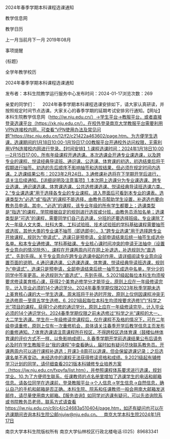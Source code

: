 






2024年春季学期本科课程选课通知





























教学信息网







































教学日历



上一月当前月下一月
2019年08月





事项提醒


{标题}


全学年教学校历
























2024年春季学期本科课程选课通知

发布者：本科生院教学运行服务中心发布时间：2024-01-17浏览次数：269

亲爱的同学们：     2024年春季学期本科课程选课安排如下，请大家认真研读，并按照规定时间节点选课。大家关心的春季学期的延期考试安排另行通知。【网址】本科生院教学信息网（http://jw.nju.edu.cn/）->学生平台->教服平台，或者直接登录选课平台（https://xk.nju.edu.cn/）。在校外登录南京大学教服平台需要利用VPN连接校内网，可查看“VPN使用办法及常见问题”https://itsc.nju.edu.cn/12/f2/c21422a463602/page.htm。为方便学生选课，选课期间的1月18日10:00-1月19日17:00教服平台开通校外访问权限，无需利用VPN连接校内网进行登录。【时间安排】1.课程选课时间：2024年1月18日10:00—2月15日17:00，所有年级课程开通选课。本次选课会开通专业课选课，以及跨专业的课程、悦读经典导读班、通识课、公选课、体育课的初选，初选结束后将于假期进行抽签。初选的先后顺序不影响抽签和选拔结果，但必须在规定时间内选课。2.选课结果公布：2023年2月24日。3.通修课补选将在下学期开学后进行，请关注后续通知。【详细说明及注意事项】1.本次网上选课分为专业课选课、跨专业选课、通识课选课、体育课选课、公共选修课选课、悦读经典导读班选课六类。2.“专业课选课”用于选择各专业的专业课程。进入界面后可看到本专业的课表。选课类型为“必选”或“指选”的课程不能选择，由教务员帮助学生设置，补退选也要向教务员申请。其中，“必选”的课程，该专业年级的所有学生都要上；选课类型是“指选”的课程，学院根据自定的规则进行选拔或分班，由教务员添加名单；选课类型是“可选”的课程，需要同学们自己去选课，分班的还要选择班级。专业课除了大一年级人文大类、社科大类、工科试验班、技术试验班的学科基础课程需要抽签或选拔，其他大类的专业课不抽签（即选即中）。3.“跨专业选课”用于选择跨专业开放课程，规则为“申请式”，选课只是预申请，全部申请结束后统一抽签生成选中名单。和本专业通修课、学科基础课、专业核心课时间冲突的申请无法抽中（设置专业意向的情况除外）。课程在开课两周内可在网上补退选，补选规则为“直选式”，先到先得。关于专业意向在跨专业选课中起的作用，请详细阅读专业意向设置页面的说明。4.通识课选课、公选课选课、体育课、悦读经典导读班选课，规则为“申请式”，选课只是预申请，全部申请结束后统一抽签生成选中名单，学分少的同学中签率更高。补选规则为“直选式”，先到先得。5.2021级起每位本科生均须按要求修读美育核心课，获得2个美育必修学分才能毕业，原则上应在一年级修读完毕，计入毕业必须的14个通识学分。2024年春季学期仅限2023年秋季学期未选上美育核心课的大一学生选课。周末班将于补选时开放，原则上仅供因课程冲突无法选修周一至周五学生选修。6. 2021级起每位本科生均须按要求选修1门“科学之光”项目的课程，获得1个必修的通识学分，原则上应在一年级修读完毕，计入毕业必须的14个通识学分。2024春季学期仅限之前未选修过“科学之光”课程的大一、大二学生选课。学生在一年级修读完课程后，仅在课程不及格的情况下，可在二年级申请重修，原则上仅有一次重修机会，具体请关注春季开学后教学信息主页发布的重修通知。7.体育选课请注意课程所在校区，不得跨校区选体育课（鼓楼仙林体育课的评价方式不一样，以免影响成绩）。8.春季学期开学前选课结果公布后请务必及时在学生教服平台“我的课程”中查看确认，届时如有疑问尽快联系教务员。开课两周内可以进行课程补退选；开课3-8周可以退课，但会保留退课记录；之后选课名单不再变动。未经选中的课程无法获得修读资格和成绩。9.2021级起有辅修学习计划的同学，请仔细查看2021版本科辅修专业培养方案（https://jw.nju.edu.cn/fxpyfa/list.htm），并参照课程体系要求进行选课，规划学业。10.为了方便师生联系，任课教师的点名册里增加了选课学生的电话和邮箱信息。请各位同学在选课前，登录教服平台->个人信息->学生信息->自然信息，确认自己的手机和邮箱是否正确。本科生院、院系和任课教师一般会用南大邮箱发送邮件，请尽量使用南大邮箱。【服务咨询】如同学对选课有疑问，可以先咨询院系或书院教务员老师，联系方式请查看https://jw.nju.edu.cn/c9/c4/c24683a510404/page.htm，如还有疑问也可以在选课期间咨询本科生院公邮njujw@nju.edu.cn。   南京大学本科生院2024年1月17日

















南京大学本科生院版权所有
南京大学仙林校区行政北楼电话:(025）89683341






















